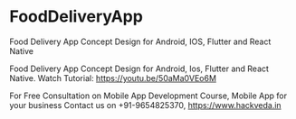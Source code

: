 # FoodDeliveryApp
Food Delivery App Concept Design for Android, IOS, Flutter and React Native

Food Delivery App Concept Design for Android, Ios, Flutter and React Native. 
Watch Tutorial: https://youtu.be/50aMa0VEo6M

For Free Consultation on Mobile App Development Course, Mobile App for your business
Contact us on +91-9654825370, https://www.hackveda.in
